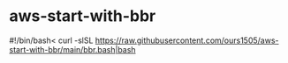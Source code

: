 # aws-start-with-bbr

#!/bin/bash<
curl -slSL https://raw.githubusercontent.com/ours1505/aws-start-with-bbr/main/bbr.bash|bash

